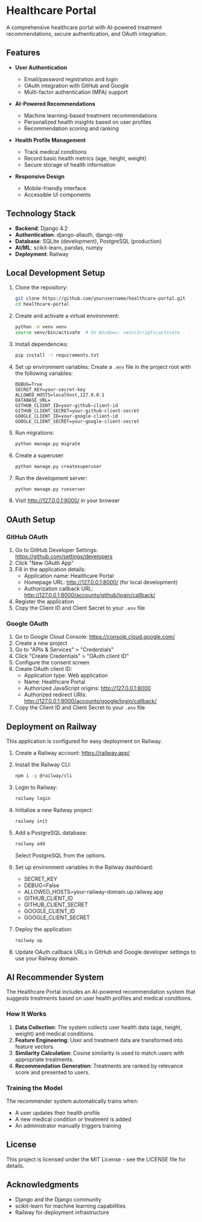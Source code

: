 # Healthcare Portal

A comprehensive healthcare portal with AI-powered treatment recommendations, secure authentication, and OAuth integration.

## Features

- **User Authentication**
  - Email/password registration and login
  - OAuth integration with GitHub and Google
  - Multi-factor authentication (MFA) support

- **AI-Powered Recommendations**
  - Machine learning-based treatment recommendations
  - Personalized health insights based on user profiles
  - Recommendation scoring and ranking

- **Health Profile Management**
  - Track medical conditions
  - Record basic health metrics (age, height, weight)
  - Secure storage of health information

- **Responsive Design**
  - Mobile-friendly interface
  - Accessible UI components

## Technology Stack

- **Backend**: Django 4.2
- **Authentication**: django-allauth, django-otp
- **Database**: SQLite (development), PostgreSQL (production)
- **AI/ML**: scikit-learn, pandas, numpy
- **Deployment**: Railway

## Local Development Setup

1. Clone the repository:
   ```bash
   git clone https://github.com/yourusername/healthcare-portal.git
   cd healthcare-portal
   ```

2. Create and activate a virtual environment:
   ```bash
   python -m venv venv
   source venv/bin/activate  # On Windows: venv\Scripts\activate
   ```

3. Install dependencies:
   ```bash
   pip install -r requirements.txt
   ```

4. Set up environment variables:
   Create a `.env` file in the project root with the following variables:
   ```
   DEBUG=True
   SECRET_KEY=your-secret-key
   ALLOWED_HOSTS=localhost,127.0.0.1
   DATABASE_URL=
   GITHUB_CLIENT_ID=your-github-client-id
   GITHUB_CLIENT_SECRET=your-github-client-secret
   GOOGLE_CLIENT_ID=your-google-client-id
   GOOGLE_CLIENT_SECRET=your-google-client-secret
   ```

5. Run migrations:
   ```bash
   python manage.py migrate
   ```

6. Create a superuser:
   ```bash
   python manage.py createsuperuser
   ```

7. Run the development server:
   ```bash
   python manage.py runserver
   ```

8. Visit http://127.0.0.1:8000/ in your browser

## OAuth Setup

### GitHub OAuth

1. Go to GitHub Developer Settings: https://github.com/settings/developers
2. Click "New OAuth App"
3. Fill in the application details:
   - Application name: Healthcare Portal
   - Homepage URL: http://127.0.0.1:8000/ (for local development)
   - Authorization callback URL: http://127.0.0.1:8000/accounts/github/login/callback/
4. Register the application
5. Copy the Client ID and Client Secret to your `.env` file

### Google OAuth

1. Go to Google Cloud Console: https://console.cloud.google.com/
2. Create a new project
3. Go to "APIs & Services" > "Credentials"
4. Click "Create Credentials" > "OAuth client ID"
5. Configure the consent screen
6. Create OAuth client ID:
   - Application type: Web application
   - Name: Healthcare Portal
   - Authorized JavaScript origins: http://127.0.0.1:8000
   - Authorized redirect URIs: http://127.0.0.1:8000/accounts/google/login/callback/
7. Copy the Client ID and Client Secret to your `.env` file

## Deployment on Railway

This application is configured for easy deployment on Railway.

1. Create a Railway account: https://railway.app/
2. Install the Railway CLI:
   ```bash
   npm i -g @railway/cli
   ```

3. Login to Railway:
   ```bash
   railway login
   ```

4. Initialize a new Railway project:
   ```bash
   railway init
   ```

5. Add a PostgreSQL database:
   ```bash
   railway add
   ```
   Select PostgreSQL from the options.

6. Set up environment variables in the Railway dashboard:
   - SECRET_KEY
   - DEBUG=False
   - ALLOWED_HOSTS=your-railway-domain.up.railway.app
   - GITHUB_CLIENT_ID
   - GITHUB_CLIENT_SECRET
   - GOOGLE_CLIENT_ID
   - GOOGLE_CLIENT_SECRET

7. Deploy the application:
   ```bash
   railway up
   ```

8. Update OAuth callback URLs in GitHub and Google developer settings to use your Railway domain.

## AI Recommender System

The Healthcare Portal includes an AI-powered recommendation system that suggests treatments based on user health profiles and medical conditions.

### How It Works

1. **Data Collection**: The system collects user health data (age, height, weight) and medical conditions.
2. **Feature Engineering**: User and treatment data are transformed into feature vectors.
3. **Similarity Calculation**: Cosine similarity is used to match users with appropriate treatments.
4. **Recommendation Generation**: Treatments are ranked by relevance score and presented to users.

### Training the Model

The recommender system automatically trains when:
- A user updates their health profile
- A new medical condition or treatment is added
- An administrator manually triggers training

## License

This project is licensed under the MIT License - see the LICENSE file for details.

## Acknowledgments

- Django and the Django community
- scikit-learn for machine learning capabilities
- Railway for deployment infrastructure
